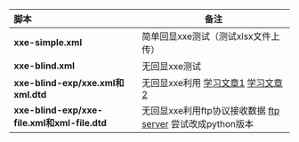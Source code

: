 | 脚本                                         | 备注                                                         |
| :------------------------------------------- | ------------------------------------------------------------ |
| **xxe-simple.xml**                           | 简单回显xxe测试（测试xlsx文件上传）                          |
| **xxe-blind.xml**                            | 无回显xxe测试                                                |
| **xxe-blind-exp/xxe.xml和xml.dtd**           | 无回显xxe利用  [学习文章1](https://xz.aliyun.com/t/3357) [学习文章2](https://www.freebuf.com/vuls/207639.html) |
| **xxe-blind-exp/xxe-file.xml和xml-file.dtd** | 无回显xxe利用ftp协议接收数据  [ftp server](https://github.com/ONsec-Lab/scripts/blob/master/xxe-ftp-server.rb) 尝试改成python版本 |

